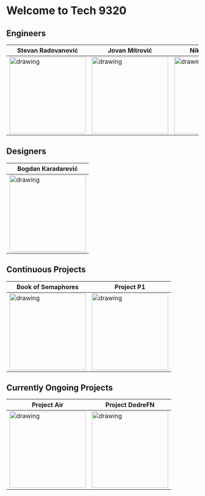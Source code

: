 # Welcome to Tech 9320

## Engineers

| Stevan Radovanović  | Jovan Mitrović  | Nikola Petrović  |
|---|---|---|
| <img src="https://avatars.githubusercontent.com/u/107929243?v=4" alt="drawing" width="200"/> | <img src="https://avatars.githubusercontent.com/u/79802504?v=4" alt="drawing" width="200"/>  | <img src="https://avatars.githubusercontent.com/u/78090394?v=4" alt="drawing" width="200"/>  |

## Designers

| Bogdan Karadarević  |
|---|
| <img src="https://avatars.githubusercontent.com/u/111356605?v=4" alt="drawing" width="200"/> |

## Continuous Projects

| Book of Semaphores | Project P1 |
|---|---|
| <img src="https://user-images.githubusercontent.com/107929243/185597547-d4a5244b-8de8-409c-a997-b39f061138b5.png" alt="drawing" width="200"/> | <img src="https://user-images.githubusercontent.com/107929243/185595044-e5641f92-ee0c-4c01-a069-358cbcf2da9c.png" alt="drawing" width="200"/> |

## Currently Ongoing Projects

| Project Air | Project DodreFN |
|---|---|
| <img src="https://cdn.discordapp.com/attachments/1009186907818831942/1009901686522916944/beli-256x256.png" alt="drawing" width="200"/> | <img src="https://upload.wikimedia.org/wikipedia/commons/thumb/0/08/No_Logo_logo.svg/1200px-No_Logo_logo.svg.png" alt="drawing" width="200"/> |
